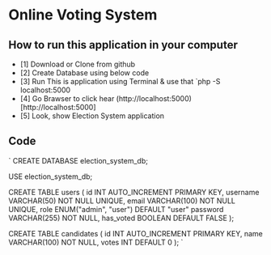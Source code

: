 # Online Voting System

## How to run this application in your computer
- [1] Download or Clone from github
- [2] Create Database using below code
- [3] Run This is application using Terminal & use that `php -S localhost:5000
- [4] Go Brawser to click hear (http://localhost:5000)[http://localhost:5000] 
- [5] Look, show Election System application



## Code

`
CREATE DATABASE election_system_db;

USE election_system_db;

CREATE TABLE users (
    id INT AUTO_INCREMENT PRIMARY KEY,
    username VARCHAR(50) NOT NULL UNIQUE,
    email VARCHAR(100) NOT NULL UNIQUE,
    role ENUM("admin", "user") DEFAULT "user"
    password VARCHAR(255) NOT NULL,
    has_voted BOOLEAN DEFAULT FALSE
);

CREATE TABLE candidates (
    id INT AUTO_INCREMENT PRIMARY KEY,
    name VARCHAR(100) NOT NULL,
    votes INT DEFAULT 0
);
`